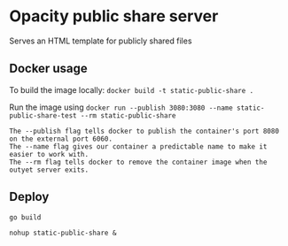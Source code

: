 # Opacity public share server

Serves an HTML template for publicly shared files

## Docker usage

To build the image locally: `docker build -t static-public-share .`

Run the image using `docker run --publish 3080:3080 --name static-public-share-test --rm static-public-share`

    The --publish flag tells docker to publish the container's port 8080 on the external port 6060.
    The --name flag gives our container a predictable name to make it easier to work with.
    The --rm flag tells docker to remove the container image when the outyet server exits.

## Deploy

`go build`

`nohup static-public-share &`